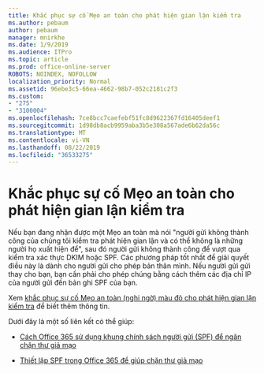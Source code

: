 ```yaml
---
title: Khắc phục sự cố Mẹo an toàn cho phát hiện gian lận kiểm tra
ms.author: pebaum
author: pebaum
manager: mnirkhe
ms.date: 1/9/2019
ms.audience: ITPro
ms.topic: article
ms.prod: office-online-server
ROBOTS: NOINDEX, NOFOLLOW
localization_priority: Normal
ms.assetid: 96ebe3c5-66ea-4662-98b7-052c2181c2f3
ms.custom:
- "275"
- "3100004"
ms.openlocfilehash: 7ce8bcc7caefebf51fc8d9622367fd16405deef1
ms.sourcegitcommit: 1d98db8acb9959aba3b5e308a567ade6b62da56c
ms.translationtype: MT
ms.contentlocale: vi-VN
ms.lasthandoff: 08/22/2019
ms.locfileid: "36533275"
---
```

# <a name="troubleshooting-the-safety-tip-for-fraud-detection-checks"></a>Khắc phục sự cố Mẹo an toàn cho phát hiện gian lận kiểm tra

Nếu bạn đang nhận được một Mẹo an toàn mà nói "người gửi không thành công của chúng tôi kiểm tra phát hiện gian lận và có thể không là những người họ xuất hiện để", sau đó người gửi không thành công để vượt qua kiểm tra xác thực DKIM hoặc SPF. Các phương pháp tốt nhất để giải quyết điều này là dành cho người gửi cho phép bản thân mình. Nếu người gửi gửi thay cho bạn, bạn cần phải cho phép chúng bằng cách thêm các địa chỉ IP của người gửi đến bản ghi SPF của bạn.
  
Xem [khắc phục sự cố Mẹo an toàn (nghi ngờ) màu đỏ cho phát hiện gian lận kiểm tra](https://blogs.msdn.microsoft.com/tzink/2016/11/02/troubleshooting-the-red-suspicious-safety-tip-for-fraud-detection-checks/) để biết thêm thông tin.
  
Dưới đây là một số liên kết có thể giúp:
  
- [Cách Office 365 sử dụng khung chính sách người gửi (SPF) để ngăn chặn thư giả mạo](https://docs.microsoft.com/office365/SecurityCompliance/how-office-365-uses-spf-to-prevent-spoofing)

- [Thiết lập SPF trong Office 365 để giúp chặn thư giả mạo](https://docs.microsoft.com/office365/SecurityCompliance/set-up-spf-in-office-365-to-help-prevent-spoofing)

